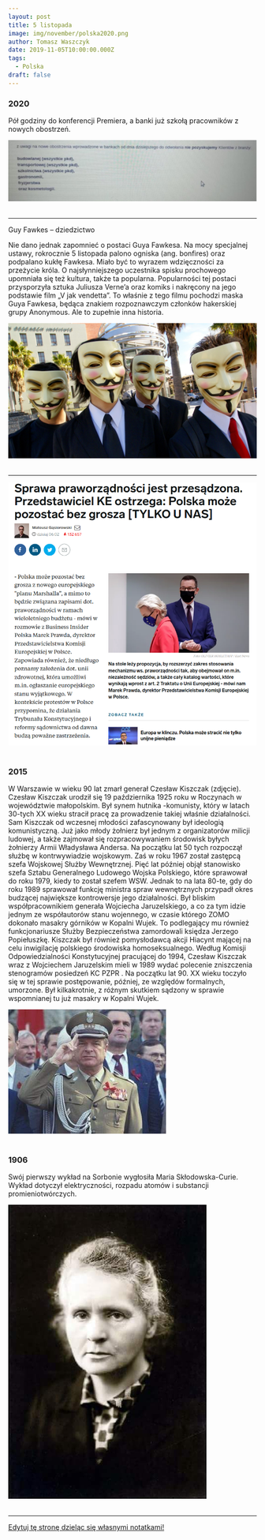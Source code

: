 ```yaml
---
layout: post
title: 5 listopada
image: img/november/polska2020.png
author: Tomasz Waszczyk
date: 2019-11-05T10:00:00.000Z
tags:
  - Polska
draft: false
---
```


### 2020

Pół godziny do konferencji Premiera, a banki już szkołą pracowników z nowych obostrzeń.

<img src="./img/november/banki.jpg"><br><br>

---

Guy Fawkes – dziedzictwo

Nie dano jednak zapomnieć o postaci Guya Fawkesa. Na mocy specjalnej ustawy, rokrocznie 5 listopada palono ogniska (ang. bonfires) oraz podpalano kukłę Fawkesa. Miało być to wyrazem wdzięczności za przeżycie króla. O najsłynniejszego uczestnika spisku prochowego upomniała się też kultura, także ta popularna. Popularności tej postaci przysporzyła sztuka Juliusza Verne’a oraz komiks i nakręcony na jego podstawie film „V jak vendetta”. To właśnie z tego filmu pochodzi maska Guya Fawkesa, będąca znakiem rozpoznawczym członków hakerskiej grupy Anonymous. Ale to zupełnie inna historia.

<img src="./img/november/anonymous.jpg"><br><br>

---

<img src="./img/november/polska2020.png"><br><br>

### 2015

W Warszawie w wieku 90 lat zmarł generał Czesław Kiszczak (zdjęcie).
Czesław Kiszczak urodził się 19 października 1925 roku w Roczynach w województwie małopolskim. Był synem hutnika -komunisty, który w latach 30-tych XX wieku stracił pracę za prowadzenie takiej właśnie działalności. Sam Kiszczak od wczesnej młodości zafascynowany był ideologią komunistyczną. Już jako młody żołnierz był jednym z organizatorów milicji ludowej, a także zajmował się rozpracowywaniem środowisk byłych żołnierzy Armii Władysława Andersa. Na początku lat 50 tych rozpoczął służbę w kontrwywiadzie wojskowym. Zaś w roku 1967 został zastępcą szefa Wojskowej Służby Wewnętrznej. Pięć lat później objął stanowisko szefa Sztabu Generalnego Ludowego Wojska Polskiego, które sprawował do roku 1979, kiedy to został szefem WSW. Jednak to na lata 80-te, gdy do roku 1989 sprawował funkcję ministra spraw wewnętrznych przypadł okres budzącej największe kontrowersje jego działalności. Był bliskim współpracownikiem generała Wojciecha Jaruzelskiego, a co za tym idzie jednym ze współautorów stanu wojennego, w czasie którego ZOMO dokonało masakry górników w Kopalni Wujek. To podlegający mu również funkcjonariusze Służby Bezpieczeństwa zamordowali księdza Jerzego Popiełuszkę. Kiszczak był również pomysłodawcą akcji Hiacynt mającej na celu inwigilację polskiego środowiska homoseksualnego. Według Komisji Odpowiedzialności Konstytucyjnej pracującej do 1994, Czesław Kiszczak wraz z Wojciechem Jaruzelskim mieli w 1989 wydać polecenie zniszczenia stenogramów posiedzeń KC PZPR . Na początku lat 90. XX wieku toczyło się w tej sprawie postępowanie, później, ze względów formalnych, umorzone.
Był kilkakrotnie, z różnym skutkiem sądzony w sprawie wspomnianej tu już masakry w Kopalni Wujek.

<img src="./img/november/kiszczak.jpg"/><br><br>

### 1906

Swój pierwszy wykład na Sorbonie wygłosiła Maria Skłodowska-Curie. Wykład dotyczył elektryczności, rozpadu atomów i substancji promieniotwórczych.

<img src="./img/november/mariacurie.jpg"/><br><br>

---

<a href="https://github.com/TomaszWaszczyk/historia.waszczyk.com/edit/master/src/content/november-5.md" target="_blank">Edytuj tę stronę dzieląc się własnymi notatkami!</a>
